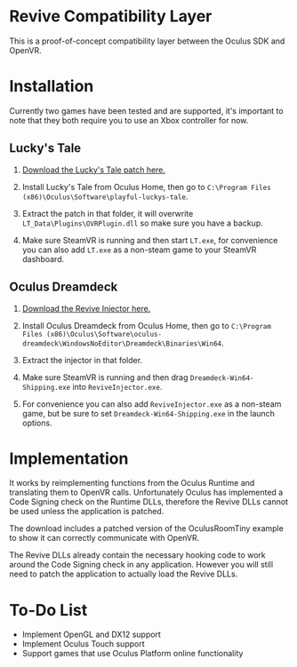 # Revive Compatibility Layer

This is a proof-of-concept compatibility layer between the Oculus SDK and OpenVR.

# Installation

Currently two games have been tested and are supported, it's important to note that they both require you to use an Xbox controller for now.

## Lucky's Tale

1. [Download the Lucky's Tale patch here.](https://github.com/LibreVR/Revive/releases/download/0.2/ReviveLT.zip)

2. Install Lucky's Tale from Oculus Home, then go to `C:\Program Files (x86)\Oculus\Software\playful-luckys-tale`.

3. Extract the patch in that folder, it will overwrite `LT_Data\Plugins\OVRPlugin.dll` so make sure you have a backup.

4. Make sure SteamVR is running and then start `LT.exe`, for convenience you can also add `LT.exe` as a non-steam game to your SteamVR dashboard.

## Oculus Dreamdeck

1. [Download the Revive Injector here.](https://github.com/LibreVR/Revive/releases/download/0.2/ReviveInjector.zip)

2. Install Oculus Dreamdeck from Oculus Home, then go to `C:\Program Files (x86)\Oculus\Software\oculus-dreamdeck\WindowsNoEditor\Dreamdeck\Binaries\Win64`.

3. Extract the injector in that folder.

4. Make sure SteamVR is running and then drag `Dreamdeck-Win64-Shipping.exe` into `ReviveInjector.exe`.

5. For convenience you can also add `ReviveInjector.exe` as a non-steam game, but be sure to set `Dreamdeck-Win64-Shipping.exe` in the launch options.

# Implementation

It works by reimplementing functions from the Oculus Runtime and translating them to OpenVR calls.
Unfortunately Oculus has implemented a Code Signing check on the Runtime DLLs, therefore the Revive DLLs
cannot be used unless the application is patched.

The download includes a patched version of the OculusRoomTiny example to show it can correctly communicate with OpenVR.

The Revive DLLs already contain the necessary hooking code to work around the Code Signing check in any application.
However you will still need to patch the application to actually load the Revive DLLs.

# To-Do List
- Implement OpenGL and DX12 support
- Implement Oculus Touch support
- Support games that use Oculus Platform online functionality
